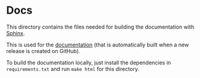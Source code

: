 # Docs

This directory contains the files needed for building the documentation with [Sphinx](https://www.sphinx-doc.org).

This is used for the [documentation](https://edahelsinki.github.io/slisemap) (that is automatically built when a new release is created on GitHub).

To build the documentation locally, just install the dependencies in `requirements.txt` and run `make html` for this directory.